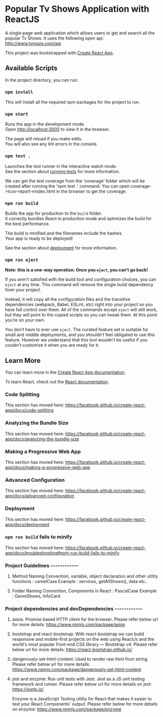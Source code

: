 # Popular Tv Shows Application with ReactJS
A single‐page web application which allows users to get and search all the popular Tv Shows. It uses the following open api: http://www.tvmaze.com/api


This project was bootstrapped with [Create React App](https://github.com/facebook/create-react-app).

## Available Scripts

In the project directory, you can run:

### `npm install`

This will install all the required npm packages for the project to run.

### `npm start`

Runs the app in the development mode.<br />
Open [http://localhost:3000](http://localhost:3000) to view it in the browser.

The page will reload if you make edits.<br />
You will also see any lint errors in the console.

### `npm test .`

Launches the test runner in the interactive watch mode.<br />
See the section about [running tests](https://facebook.github.io/create-react-app/docs/running-tests) for more information.

We can get the test coverage from the 'coverage' folder which will be created after running the 'npm test .' command.
You can open coverage->Icov-report->index.html in the browser to get the coverage.

### `npm run build`

Builds the app for production to the `build` folder.<br />
It correctly bundles React in production mode and optimizes the build for the best performance.

The build is minified and the filenames include the hashes.<br />
Your app is ready to be deployed!

See the section about [deployment](https://facebook.github.io/create-react-app/docs/deployment) for more information.

### `npm run eject`

**Note: this is a one-way operation. Once you `eject`, you can’t go back!**

If you aren’t satisfied with the build tool and configuration choices, you can `eject` at any time. This command will remove the single build dependency from your project.

Instead, it will copy all the configuration files and the transitive dependencies (webpack, Babel, ESLint, etc) right into your project so you have full control over them. All of the commands except `eject` will still work, but they will point to the copied scripts so you can tweak them. At this point you’re on your own.

You don’t have to ever use `eject`. The curated feature set is suitable for small and middle deployments, and you shouldn’t feel obligated to use this feature. However we understand that this tool wouldn’t be useful if you couldn’t customize it when you are ready for it.

## Learn More

You can learn more in the [Create React App documentation](https://facebook.github.io/create-react-app/docs/getting-started).

To learn React, check out the [React documentation](https://reactjs.org/).

### Code Splitting

This section has moved here: https://facebook.github.io/create-react-app/docs/code-splitting

### Analyzing the Bundle Size

This section has moved here: https://facebook.github.io/create-react-app/docs/analyzing-the-bundle-size

### Making a Progressive Web App

This section has moved here: https://facebook.github.io/create-react-app/docs/making-a-progressive-web-app

### Advanced Configuration

This section has moved here: https://facebook.github.io/create-react-app/docs/advanced-configuration

### Deployment

This section has moved here: https://facebook.github.io/create-react-app/docs/deployment

### `npm run build` fails to minify

This section has moved here: https://facebook.github.io/create-react-app/docs/troubleshooting#npm-run-build-fails-to-minify

### Project Guidelines ------------

1) Method Naming Convention, variable, object declaration and other utility functions : camelCase
   Example : services, getAllShows(), data etc..

2) Folder Naming Convention, Components in React : PascalCase
   Example : GenreShows, InfoCard

### Project dependencies and devDependencies ------------
1. axios:
   Promise based HTTP client for the browser.
   Please refer below url for more details:
   https://www.npmjs.com/package/axios   

2. bootstrap and react-bootstrap:
   With react-bootstrap we can build responsive and mobile-first projects on the web using ReactJs and the world's most popular front-end CSS library — Bootstrap v4.
   Please refer below url for more details:
   https://react-bootstrap.github.io/

3. dangerously-set-html-content:
   Used to render raw html from string.
   Please refer below url for more details:
   https://www.npmjs.com/package/dangerously-set-html-content

4. jest and enzyme:
   Run unit tests with Jest. Jest as a JS unit testing framework and runner.
   Please refer below url for more details on jest:
   https://jestjs.io/
   
   Enzyme is a JavaScript Testing utility for React that makes it easier to test your React Components' output.
   Please refer below for more details on enzyme:
   https://www.npmjs.com/package/enzyme
